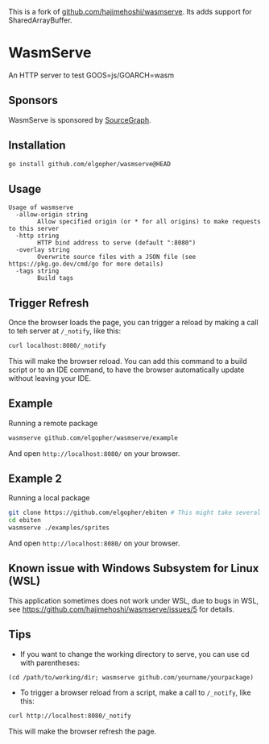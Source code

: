 This is a fork of [github.com/hajimehoshi/wasmserve](https://github.com/hajimehoshi/wasmserve). Its adds support for SharedArrayBuffer.

# WasmServe

An HTTP server to test GOOS=js/GOARCH=wasm

## Sponsors

WasmServe is sponsored by [SourceGraph](https://sourcegraph.com/).

## Installation

```sh
go install github.com/elgopher/wasmserve@HEAD
```

## Usage

```
Usage of wasmserve
  -allow-origin string
        Allow specified origin (or * for all origins) to make requests to this server
  -http string
        HTTP bind address to serve (default ":8080")
  -overlay string
        Overwrite source files with a JSON file (see https://pkg.go.dev/cmd/go for more details)
  -tags string
        Build tags
```

## Trigger Refresh

Once the browser loads the page, you can trigger a reload by making a call to teh server at `/_notify`, like this:

```sh
curl localhost:8080/_notify
```

This will make the browser reload. You can add this command to a build script or to an IDE command, to have the browser automatically update without leaving your IDE.

## Example

Running a remote package

```sh
wasmserve github.com/elgopher/wasmserve/example
```

And open `http://localhost:8080/` on your browser.

## Example 2

Running a local package

```sh
git clone https://github.com/elgopher/ebiten # This might take several minutes.
cd ebiten
wasmserve ./examples/sprites
```

And open `http://localhost:8080/` on your browser.

## Known issue with Windows Subsystem for Linux (WSL)

This application sometimes does not work under WSL, due to bugs in WSL, see https://github.com/hajimehoshi/wasmserve/issues/5 for details.

## Tips

* If you want to change the working directory to serve, you can use cd with parentheses:

```
(cd /path/to/working/dir; wasmserve github.com/yourname/yourpackage)
```

* To trigger a browser reload from a script, make a call to `/_notify`, like this:

```sh
curl http://localhost:8080/_notify
```
This will make the browser refresh the page.
